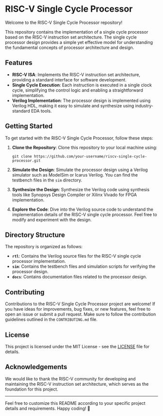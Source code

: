 # RISC-V Single Cycle Processor

Welcome to the RISC-V Single Cycle Processor repository!

This repository contains the implementation of a single cycle processor based on the RISC-V instruction set architecture. The single cycle processor design provides a simple yet effective model for understanding the fundamental concepts of processor architecture and design.

## Features

- **RISC-V ISA**: Implements the RISC-V instruction set architecture, providing a standard interface for software development.
- **Single Cycle Execution**: Each instruction is executed in a single clock cycle, simplifying the control logic and enabling a straightforward implementation.
- **Verilog Implementation**: The processor design is implemented using Verilog HDL, making it easy to simulate and synthesize using industry-standard EDA tools.

## Getting Started

To get started with the RISC-V Single Cycle Processor, follow these steps:

1. **Clone the Repository**: Clone this repository to your local machine using:

    ```
    git clone https://github.com/your-username/riscv-single-cycle-processor.git
    ```

2. **Simulate the Design**: Simulate the processor design using a Verilog simulator such as ModelSim or Icarus Verilog. You can find the testbench files in the `sim` directory.

3. **Synthesize the Design**: Synthesize the Verilog code using synthesis tools like Synopsys Design Compiler or Xilinx Vivado for FPGA implementation.

4. **Explore the Code**: Dive into the Verilog source code to understand the implementation details of the RISC-V single cycle processor. Feel free to modify and experiment with the design.

## Directory Structure

The repository is organized as follows:

- **`rtl`**: Contains the Verilog source files for the RISC-V single cycle processor implementation.
- **`sim`**: Contains the testbench files and simulation scripts for verifying the processor design.
- **`docs`**: Contains documentation files related to the processor design.

## Contributing

Contributions to the RISC-V Single Cycle Processor project are welcome! If you have ideas for improvements, bug fixes, or new features, feel free to open an issue or submit a pull request. Make sure to follow the contribution guidelines outlined in the `CONTRIBUTING.md` file.

## License

This project is licensed under the MIT License - see the [LICENSE](LICENSE) file for details.

## Acknowledgements

We would like to thank the RISC-V community for developing and maintaining the RISC-V instruction set architecture, which serves as the foundation for this project.

---

Feel free to customize this README according to your specific project details and requirements. Happy coding! 🚀

